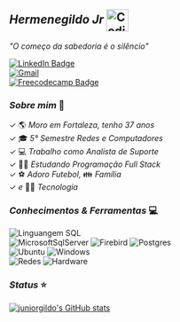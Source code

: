 ## *Hermenegildo Jr* <img alt="Coding Gif" src="https://media2.giphy.com/media/du3J3cXyzhj75IOgvA/giphy.gif?cid=790b76118849e7b024333f0377101b6f9d71150022128261&rid=giphy.gif&ct=g" height="40" width="40" align="center"/>&nbsp;<br/> 
*"O começo da sabedoria é o silêncio"* <br>


[![ LinkedIn Badge ](https://shields.io/badge/-JúniorGildo-blue?style=flate-square&logo=Linkedin&logoColor=white&link=https://www.linkedin.com/in/j%C3%BAnior-gildo-729764214/)](https://www.linkedin.com/in/j%C3%BAnior-gildo-729764214/) </br>
[![ Gmail ](https://shields.io/badge/-juniorcm1803@gmail.com-c14438?style=flate-square&logo=Gmail&logoColor=white&link=mailto:juniorcm1803@gmail.com)](mailto:juniorcm1803@gmail.com) </br>
[![ Freecodecamp Badge ](https://img.shields.io/badge/-JuniorGildo-grey?style=flate-square&logo=freecodecamp&logoColor=green&link=https://www.freecodecamp.org/JuniorGildo/)](https://www.freecodecamp.org/JuniorGildo/) <br/>





### *Sobre mim* 🎯 
✓ 🌎 *Moro em Fortaleza, tenho 37 anos*   </br>
✓ 🎓 *5° Semestre Redes e Computadores*   </br>
✓ 💻 *Trabalho como Analista de Suporte*   </br>
✓ 👨‍💻 *Estudando Programação Full Stack* </br>
✓ ⚽ *Adoro Futebol,* 👪 *Família* </br>
✓ *e* 👨‍💻 *Tecnologia* </br>

### *Conhecimentos & Ferramentas* 💻 
![ Linguangem SQL ](https://img.shields.io/badge/-LinguangemSQL-7CFC00??style=plastic&logo=MicrosoftSqlServer&logoColor=black) </br>
![ MicrosoftSqlServer ](https://img.shields.io/badge/-SqlServer-FF0000?style=plastic&logo=MicrosoftSqlServer&logoColor=white)
![ Firebird ](https://img.shields.io/badge/-Firebird-FF5733?style=plastice&logo=firefox&logoColor=white)
![ Postgres ](https://img.shields.io/badge/-Postgres-008bb9?style=plastic&logo=PostGreSQL&logoColor=white) </br>
![ Ubuntu ](https://img.shields.io/badge/-Ubuntu-DD4814?style=plastic&logo=Ubuntu&logoColor=white)
![ Windows ](https://img.shields.io/badge/-Windows-007BD7?style=plastic&logo=windows&logoColor=white)   
![ Redes ](https://img.shields.io/badge/-Redes-f1f1f1?style=plastic&logo=wireless&logoColor=white)
![ Hardware ](https://img.shields.io/badge/-Hardware-f1f1f1?style=plastic&logo=hardware&logoColor=white)   </br>
                                                                                                                 
                                                                                                                 
### *Status* ⭐
[![juniorgildo's GitHub stats](https://github-readme-stats.vercel.app/api?username=juniorgildo&show_icons=true&theme=codeSTACKr&title_color=00acee&icon_color=FF0000)](https://github.com/juniorgildo)
